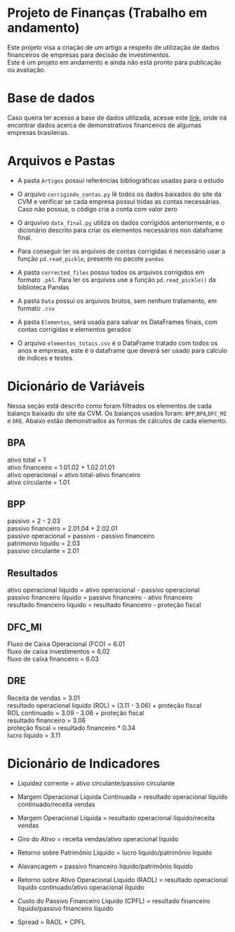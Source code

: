 # Projeto de Finanças (Trabalho em andamento)
Este projeto visa a criação de um artigo a respeito de utilização de dados financeiros de empresas para decisão de investimentos.\
Este é um projeto em andamento e ainda não está pronto para publicação ou avaliação.

# Base de dados
Caso queira ter acesso a base de dados utilizada, acesse este [link](http://dados.cvm.gov.br/dados/CIA_ABERTA/DOC/DFP/DADOS/), onde irá encontrar dados acerca de demonstrativos financeiros de algumas empresas brasileiras.

# Arquivos e Pastas
- A pasta `Artigos` possui referências bibliográficas usadas para o estudo

- O arquivo `corrigindo_contas.py` lê todos os dados baixados do site da CVM e verificar se cada empresa possui todas as contas necessárias. Caso não possua, o código cria a conta com valor zero

- O arquvivo `data_final.py` utiliza os dados corrigidos anteriormente, e o dicionário descrito para criar os elementos necessários non dataframe final.

- Para conseguir ler os arquivos de contas corrigidas é necessário usar a função `pd.read_pickle`, presente no pacote `pandas` 

- A pasta `corrected_files` possui todos os arquivos corrigidos em formato `.pkl`. Para ler os arquivos use a função `pd.read_pickle()` da biblioteca Pandas

- A pasta `Data` possui os arquivos brutos, sem nenhum tratamento, em formato `.csv`

- A pasta `Elementos`, será usada para salvar os DataFrames finais, com contas corrigidas e elementos gerados

- O arquivo `elementos_totais.csv` é o DataFrame tratado com todos os anos e empresas, este é o dataframe que deverá ser usado para calculo de índices e testes.

# Dicionário de Variáveis
Nessa seção está descrito como foram filtrados os elementos de cada balanço baixado do site da CVM. Os balanços usados foram: `BPP`,`BPA`,`DFC_MI` e `DRE`. Abaixo estão demonstrados as formas de cálculos de cada elemento.

## BPA
ativo total = 1 \
ativo financeiro = 1.01.02 + 1.02.01.01\
ativo operacional = ativo total-ativo financeiro\
ativo circulante = 1.01

## BPP
passivo = 2 - 2.03 \
passivo financeiro = 2.01.04 + 2.02.01\
passivo operacional = passivo - passivo financeiro\
patrimonio liquido = 2.03\
passivo circulante = 2.01

## Resultados
ativo operacional liquido = ativo operacional - passivo operacional\
passivo financeiro liquido = passivo financeiro - ativo financeiro\
resultado financeiro liquido = resultado financeiro - proteção fiscal

## DFC_MI
Fluxo de Caixa Operacional (FCO) = 6.01\
fluxo de caixa investimentos = 6.02\
fluxo de caixa financeiro = 6.03

## DRE
Receita de vendas = 3.01\
resultado operacional liquido (ROL) = (3.11 - 3.06) + proteção fiscal\
ROL continuado = 3.09 - 3.06 + proteção fiscal\
resultado financeiro = 3.06\
proteção fiscal = resultado financeiro * 0.34\
lucro liquido = 3.11

# Dicionário de Indicadores

- Liquidez corrente = ativo circulante/passivo circulante

- Margem Operacional Líquida Continuada = resultado operacional líquido continuado/receita vendas

- Margem Operacional Líquida = resultado operacional líquido/receita vendas

- Giro do Ativo = receita vendas/ativo operacional líquido

- Retorno sobre Patrimônio Líquido = lucro líquido/patrimônio líquido

- Alavancagem = passivo financeiro líquido/patrimônio líquido

- Retorno sobre Ativo Operacional Líquido (RAOL) = resultado operacional líquido continuado/ativo operacional líquido

- Custo do Passivo Financeiro Líquido (CPFL) = resultado financeiro líquido/passivo financeiro líquido

- Spread = RAOL + CPFL

